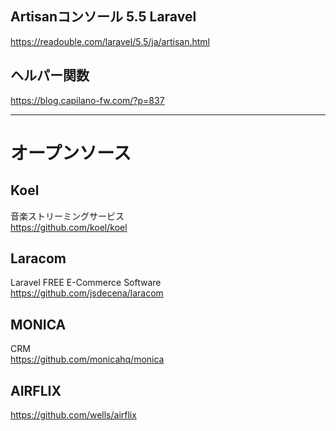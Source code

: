 ## Artisanコンソール 5.5 Laravel
https://readouble.com/laravel/5.5/ja/artisan.html  


## ヘルパー関数
https://blog.capilano-fw.com/?p=837  


_______________________________________________________________________________________
# オープンソース

## Koel
音楽ストリーミングサービス  
https://github.com/koel/koel  


## Laracom
Laravel FREE E-Commerce Software  
https://github.com/jsdecena/laracom  


## MONICA
CRM  
https://github.com/monicahq/monica  


## AIRFLIX
https://github.com/wells/airflix  



